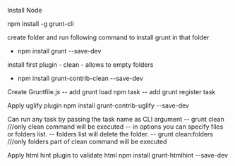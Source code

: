 Install Node

npm install -g grunt-cli

create folder and run following command to install grunt in that folder
- npm install grunt --save-dev

install first plugin  - clean - allows to empty folders
- npm install grunt-contrib-clean --save-dev

Create Gruntfile.js
-- add grunt load npm task 
-- add grunt register task

Apply uglify plugin
npm install grunt-contrib-uglify --save-dev

Can run  any task by passing the task name as CLI argument 
-- grunt clean ///only clean command will be executed
-- in options you can specify files or folders list. 
-- folders list will delete the folder.
-- grunt clean:folders ///only folders part of clean command will be executed


Apply html hint plugin to validate html
npm install grunt-htmlhint --save-dev

